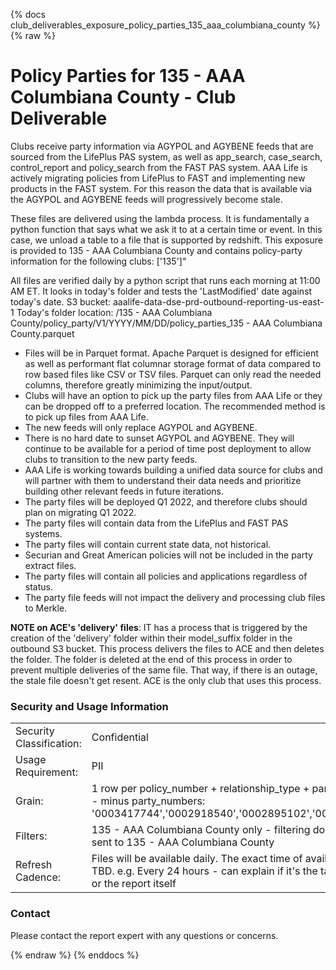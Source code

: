 
{% docs club_deliverables_exposure_policy_parties_135_aaa_columbiana_county %}
{% raw %}

# Policy Parties for 135 - AAA Columbiana County - Club Deliverable
Clubs receive party information via AGYPOL and AGYBENE feeds that are sourced from the LifePlus
PAS system, as well as app_search, case_search, control_report and policy_search from the FAST
PAS system. AAA Life is actively migrating policies from LifePlus to FAST and implementing new
products in the FAST system. For this reason the data that is available via the AGYPOL and
AGYBENE feeds will progressively become stale.

These files are delivered using the lambda process. It is fundamentally a python function that
says what we ask it to at a certain time or event. In this case, we unload a table to a
file that is supported by redshift. This exposure is provided to 135 - AAA Columbiana County and contains
policy-party information for the following clubs:
['135']"

All files are verified daily by a python script that runs each morning at 11:00 AM ET. It looks
in today's folder and tests the 'LastModified' date against today's date.
S3 bucket: aaalife-data-dse-prd-outbound-reporting-us-east-1
Today's folder location: /135 - AAA Columbiana County/policy_party/V1/YYYY/MM/DD/policy_parties_135 - AAA Columbiana County.parquet

- Files will be in Parquet format. Apache Parquet is designed for efficient as well as performant
  flat columnar storage format of data compared to row based files like CSV or TSV files. Parquet
  can only read the needed columns, therefore greatly minimizing the input/output.
- Clubs will have an option to pick up the party files from AAA Life or they can be dropped
  off to a preferred location. The recommended method is to pick up files from AAA Life.
- The new feeds will only replace AGYPOL and AGYBENE.
- There is no hard date to sunset AGYPOL and AGYBENE. They will continue to be available for a
  period of time post deployment to allow clubs to transition to the new party feeds.
- AAA Life is working towards building a unified data source for clubs and will partner with them
  to understand their data needs and prioritize building other relevant feeds in future iterations.
- The party files will be deployed Q1 2022, and therefore clubs should plan on migrating Q1 2022.
- The party files will contain data from the LifePlus and FAST PAS systems.
- The party files will contain current state data, not historical.
- Securian and Great American policies will not be included in the party extract files.
- The party files will contain all policies and applications regardless of status.
- The party file feeds will not impact the delivery and processing club files to Merkle.

**NOTE on ACE's 'delivery' files**: IT has a process that is triggered by the creation of the
'delivery' folder within their model_suffix folder in the outbound S3 bucket. This process
delivers the files to ACE and then deletes the folder. The folder is deleted at the end of
this process in order to prevent multiple deliveries of the same file. That way, if there
is an outage, the stale file doesn't get resent. ACE is the only club that uses this process.

### Security and Usage Information
|     |     |
| --- | --- |
| Security Classification: | Confidential |
| Usage Requirement:       | PII |
| Grain:                   | 1 row per policy_number + relationship_type + party_number - minus party_numbers: '0003417744','0002918540','0002895102','0002907168' |
| Filters:                 | 135 - AAA Columbiana County only - filtering done before sent to 135 - AAA Columbiana County |
| Refresh Cadence:         | Files will be available daily. The exact time of availability is TBD. e.g. Every 24 hours - can explain if it's the table refresh or the report itself |

### Contact
Please contact the report expert with any questions or concerns.

{% endraw %}
{% enddocs %}
    